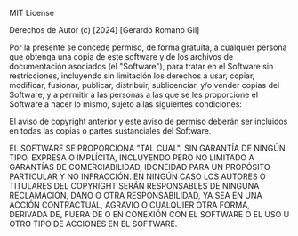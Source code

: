 MIT License

Derechos de Autor (c) [2024] [Gerardo Romano Gil]

Por la presente se concede permiso, de forma gratuita, a cualquier persona que obtenga una copia
de este software y de los archivos de documentación asociados (el "Software"), para tratar en el
Software sin restricciones, incluyendo sin limitación los derechos a usar, copiar, modificar,
fusionar, publicar, distribuir, sublicenciar, y/o vender copias del Software, y a permitir a las
personas a las que se les proporcione el Software a hacer lo mismo, sujeto a las siguientes condiciones:

El aviso de copyright anterior y este aviso de permiso deberán ser incluidos en todas las copias o
partes sustanciales del Software.

EL SOFTWARE SE PROPORCIONA "TAL CUAL", SIN GARANTÍA DE NINGÚN TIPO, EXPRESA O IMPLÍCITA,
INCLUYENDO PERO NO LIMITADO A GARANTÍAS DE COMERCIABILIDAD, IDONEIDAD PARA UN PROPÓSITO PARTICULAR Y
NO INFRACCIÓN. EN NINGÚN CASO LOS AUTORES O TITULARES DEL COPYRIGHT SERÁN RESPONSABLES DE NINGUNA
RECLAMACIÓN, DAÑO O OTRA RESPONSABILIDAD, YA SEA EN UNA ACCIÓN CONTRACTUAL, AGRAVIO O CUALQUIER OTRA
FORMA, DERIVADA DE, FUERA DE O EN CONEXIÓN CON EL SOFTWARE O EL USO U OTRO TIPO DE ACCIONES EN EL
SOFTWARE.
